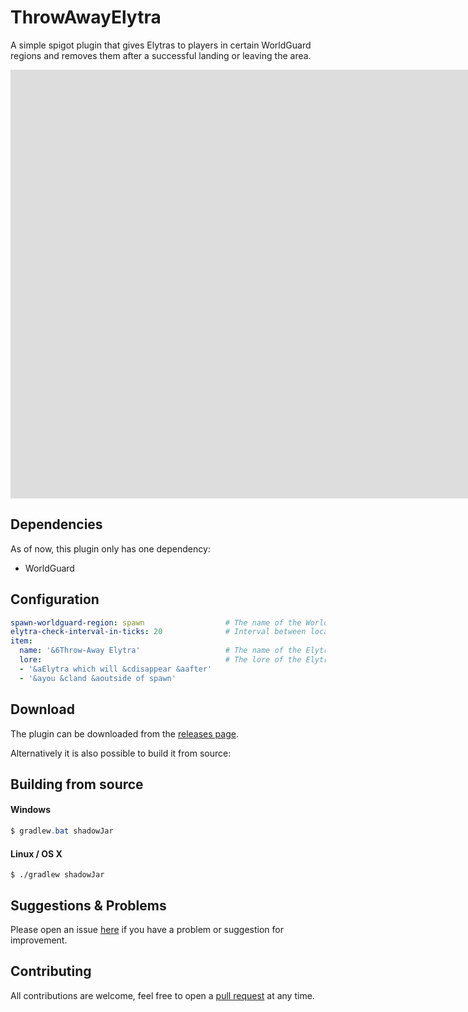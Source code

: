 # ThrowAwayElytra

A simple spigot plugin that gives Elytras to players in certain WorldGuard regions and removes them after a successful landing or leaving the area.

<iframe width="1905" height="686" src="https://www.youtube.com/embed/5hgM1ogVGUA" frameborder="0" allow="accelerometer; autoplay; clipboard-write; encrypted-media; gyroscope; picture-in-picture" allowfullscreen></iframe>

## Dependencies

As of now, this plugin only has one dependency:

- WorldGuard

## Configuration

```yaml
spawn-worldguard-region: spawn					# The name of the WorldGuard region
elytra-check-interval-in-ticks: 20				# Interval between location checks
item:
  name: '&6Throw-Away Elytra'					# The name of the Elytra item
  lore:											# The lore of the Elytra item
  - '&aElytra which will &cdisappear &aafter'
  - '&ayou &cland &aoutside of spawn'
```

## Download

The plugin can be downloaded from the [releases page](https://github.com/Seliba/ThrowAwayElytra/releases).

Alternatively it is also possible to build it from source:

## Building from source

#### Windows

```powershell
$ gradlew.bat shadowJar
```

#### Linux / OS X

```shell
$ ./gradlew shadowJar
```

## Suggestions & Problems

Please open an issue [here](https://github.com/Seliba/ThrowAwayElytra/issues) if you have a problem or suggestion for improvement.

## Contributing

All contributions are welcome, feel free to open a [pull request](https://github.com/Seliba/ThrowAwayElytra/pulls) at any time.